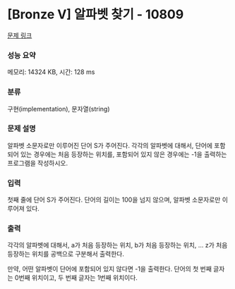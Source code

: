 # [Bronze V] 알파벳 찾기 - 10809 

[문제 링크](https://www.acmicpc.net/problem/10809) 

### 성능 요약

메모리: 14324 KB, 시간: 128 ms

### 분류

구현(implementation), 문자열(string)

### 문제 설명

<p>알파벳 소문자로만 이루어진 단어 S가 주어진다. 각각의 알파벳에 대해서, 단어에 포함되어 있는 경우에는 처음 등장하는 위치를, 포함되어 있지 않은 경우에는 -1을 출력하는 프로그램을 작성하시오.</p>

### 입력 

 <p>첫째 줄에 단어 S가 주어진다. 단어의 길이는 100을 넘지 않으며, 알파벳 소문자로만 이루어져 있다.</p>

### 출력 

 <p>각각의 알파벳에 대해서, a가 처음 등장하는 위치, b가 처음 등장하는 위치, ... z가 처음 등장하는 위치를 공백으로 구분해서 출력한다.</p>

<p>만약, 어떤 알파벳이 단어에 포함되어 있지 않다면 -1을 출력한다. 단어의 첫 번째 글자는 0번째 위치이고, 두 번째 글자는 1번째 위치이다.</p>

